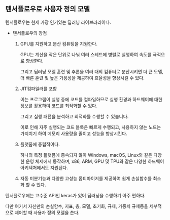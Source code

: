 ## 텐서플로우로 사용자 정의 모델

텐서플로우는 현제 가장 인기있는 딥러닝 라이브러리이다.

 - 텐서플로우의 장점

   1. GPU를 지원하고 분산 컴퓨팅을 지원한다.
  
      GPU는 계산을 작은 단위로 나눠 여러 스레드에 병렬로 실행하여 속도를 극적으로 향상한다.

      그리고 딥러닝 모델 훈련 및 추론을 여러 대의 컴퓨터로 분산시키면 더 큰 모델, 더 빠른 훈련 및 높은 가용성을 제공하여 효율성을 향상시킬 수 있다.

   2. JIT컴파일러를 포함
     
      이는 프로그램이 실행 중에 코드를 컴파일하므로 실행 환경과 하드웨어에 대한 정보를 활용하여 코드를 최적화할 수 있다.

      그리고 실행 패턴을 분석하고 최적화를 수행할 수 있습니다.

      이로 인해 자주 실행되는 코드 블록은 빠르게 수행되고, 사용하지 않는 노드는 가지치기 하여 메모리 사용량을 줄이고 성능을 향상시킨다.
      
   3. 플랫폼에 중립적이다.
  
      하나의 특정 플랫폼에 종속되지 않아 Windows, macOS, Linux와 같은 다양한 운영 체제에서 동작하며, x86, ARM, GPU 및 TPU와 같은 다양한 하드웨어 아키텍처에서도 지원된다.
   
   4. 자동 미분기능과 다양한 고성능 옵티마이저를 제공하여 쉽게 손실함수를 최소화 할 수 있다.

텐서플로우에는 고수준 API인 keras가 있어 딥러닝을 수행하기 아주 편하다.

다만 여기서 자신만의 손실함수, 지표, 층, 모델, 초기화, 규제, 가중치 규제등을 세부적으로 제어할 때 사용자 정의 모델을 쓴다.




